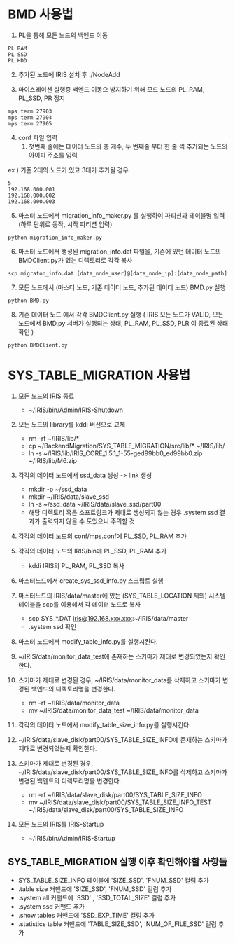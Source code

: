 # BMD 사용법

1. PL을 통해 모든 노드의 백엔드 이동
```
PL RAM
PL SSD
PL HDD
```

2. 추가된 노드에 IRIS 설치 후 ./NodeAdd

3. 마이스레이션 실행중 백엔드 이동으 방지하기 위해 모드 노드의 PL_RAM, PL_SSD, PR 정지

```
mps term 27903
mps term 27904
mps term 27905
```

4. conf 파일 입력 
    1. 첫번째 줄에는 데이터 노드의 총 개수, 두 번째줄 부터 한 줄 씩 추가되는 노드의 아이피 주소를 입력
    

ex )  기존 2대의 노드가 있고 3대가 추가될 경우

```
5
192.168.000.001
192.168.000.002
192.168.000.003
```

5. 마스터 노드에서 migration_info_maker.py 를 실행하여 파티션과 테이블명 입력 (하루 단위로 동작, 시작 파티션 입력)
```
python migration_info_maker.py
```
6. 마스터 노드에서 생성된 migration_info.dat 파일을, 기존에 있던 데이터 노드의 BMDClient.py가 있는 디렉토리로 각각 복사
```
scp migraton_info.dat [data_node_user]@[data_node_ip]:[data_node_path]
```
7. 모든 노드에서 (마스터 노드, 기존 데이터 노드, 추가된 데이터 노드) BMD.py 실행 
```
python BMD.py
```
8. 기존 데이터 노드 에서 각각 BMDClient.py 실행  ( IRIS 모든 노드가 VALID, 모든 노드에서 BMD.py 서버가 실행되는 상태, PL_RAM, PL_SSD, PLR 이 종료된 상태 확인 ) 
```
python BMDClient.py
```

# SYS_TABLE_MIGRATION 사용법

1. 모든 노드의 IRIS 종료 
    - ~/IRIS/bin/Admin/IRIS-Shutdown
2. 모든 노드의 library를 kddi 버전으로 교체 
    - rm -rf ~/IRIS/lib/*
    - cp ~/BackendMigration/SYS_TABLE_MIGRATION/src/lib/* ~/IRIS/lib/
    - ln -s ~/IRIS/lib/IRIS_CORE_1.5.1_1-55-ged99bb0_ed99bb0.zip ~/IRIS/lib/M6.zip 
3. 각각의 데이터 노드에서 ssd_data 생성 -> link 생성 
    - mkdir -p ~/ssd_data
    - mkdir ~/IRIS/data/slave_ssd
    - ln -s ~/ssd_data ~/IRIS/data/slave_ssd/part00
    - 해당 디렉토리 혹은 소프트링크가 제대로 생성되지 않는 경우 .system ssd 결과가 출력되지 않을 수 도있으니 주의할 것
4. 각각의 데이터 노드의 conf/mps.conf에 PL_SSD, PL_RAM 추가 
5. 각각의 데이터 노드의 IRIS/bin에 PL_SSD, PL_RAM 추가
    - kddi IRIS의 PL_RAM, PL_SSD 복사 
6. 마스터노드에서 create_sys_ssd_info.py 스크립트 실행
7. 마스터노드의 IRIS/data/master에 있는 (SYS_TABLE_LOCATION 제외) 시스템 테이블을 scp를 이용해서 각 데이터 노드로 복사
    - scp SYS\_\*\.DAT iris@192.168.xxx.xxx:~/IRIS/data/master
    - .system ssd 확인

8. 마스터 노드에서 modify_table_info.py를 실행시킨다. 
9. ~/IRIS/data/monitor_data_test에 존재하는 스키마가 제대로 변경되었는지 확인한다. 
10. 스키마가 제대로 변경된 경우, ~/IRIS/data/monitor_data를 삭제하고 스키마가 변경된 백엔드의 디렉토리명을 변경한다. 
    - rm -rf ~/IRIS/data/monitor_data
    - mv ~/IRIS/data/monitor_data_test ~/IRIS/data/monitor_data
11. 각각의 데이터 노드에서 modify_table_size_info.py를 실행시킨다. 
12. ~/IRIS/data/slave_disk/part00/SYS_TABLE_SIZE_INFO에 존재하는 스키마가 제대로 변경되었는지 확인한다. 
13. 스키마가 제대로 변경된 경우, ~/IRIS/data/slave_disk/part00/SYS_TABLE_SIZE_INFO를 삭제하고 스키마가 변경된 백엔드의 디렉토리명을 변경한다. 
    - rm -rf ~/IRIS/data/slave_disk/part00/SYS_TABLE_SIZE_INFO
    - mv ~/IRIS/data/slave_disk/part00/SYS_TABLE_SIZE_INFO_TEST ~/IRIS/data/slave_disk/part00/SYS_TABLE_SIZE_INFO
14. 모든 노드의 IRIS를 IRIS-Startup 
    - ~/IRIS/bin/Admin/IRIS-Startup


## SYS_TABLE_MIGRATION 실행 이후 확인해야할 사항들

- SYS_TABLE_SIZE_INFO 테이블에 'SIZE_SSD', 'FNUM_SSD' 컬럼 추가 
- .table size 커맨드에  'SIZE_SSD', 'FNUM_SSD' 컬럼 추가  
- .system all 커맨드에   'SSD' , 'SSD_TOTAL_SIZE' 컬럼 추가 
- .system ssd 커맨드 추가 
- .show tables 커맨드에  'SSD_EXP_TIME'  컬럼 추가 
- .statistics table 커맨드에 'TABLE_SIZE_SSD', 'NUM_OF_FILE_SSD' 컬럼 추가
